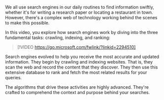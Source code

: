We all use search engines in our daily routines to find information swiftly, whether it's for writing a research paper or locating a restaurant in town. However, there's a complex web of technology working behind the scenes to make this possible. 

In this video, you explore how search engines work by diving into the three fundamental tasks: crawling, indexing, and ranking:

> [!VIDEO https://go.microsoft.com/fwlink/?linkid=2294510]

Search engines evolved to help you receive the most accurate and updated information. They begin by crawling and indexing websites. That is, they scan the web and record the content that they discover. They then use this extensive database to rank and fetch the most related results for your queries.

The algorithms that drive these activities are highly advanced. They're crafted to comprehend the context and purpose behind your searches.
